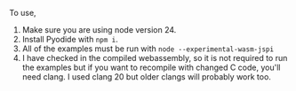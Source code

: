 To use,

1. Make sure you are using node version 24.
2. Install Pyodide with `npm i`.
3. All of the examples must be run with `node --experimental-wasm-jspi`
4. I have checked in the compiled webassembly, so it is not required to run the
   examples but if you want to recompile with changed C code, you'll need clang.
   I used clang 20 but older clangs will probably work too.
